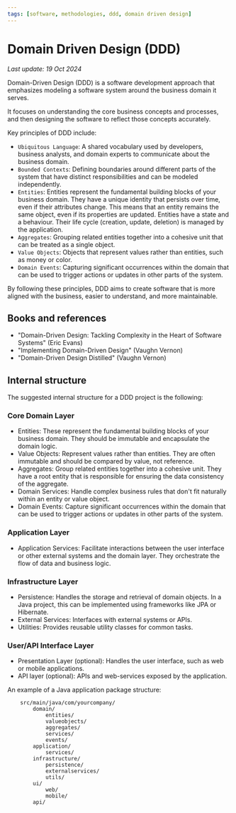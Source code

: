 ```yaml
---
tags: [software, methodologies, ddd, domain driven design]
---
```

# Domain Driven Design (DDD)

*Last update: 19 Oct 2024*

Domain-Driven Design (DDD) is a software development approach that emphasizes modeling a software system around the business domain it serves.

It focuses on understanding the core business concepts and processes, and then designing the software to reflect those concepts accurately.

Key principles of DDD include:

* `Ubiquitous Language`: A shared vocabulary used by developers, business analysts, and domain experts to communicate about the business domain.
* `Bounded Contexts`: Defining boundaries around different parts of the system that have distinct responsibilities and can be modeled independently.
* `Entities`: Entities represent the fundamental building blocks of your business domain. They have a unique identity that persists over time, even if their attributes change. This means that an entity remains the same object, even if its properties are updated. Entities have a state and a behaviour. Their life cycle (creation, update, deletion) is managed by the application.
* `Aggregates`: Grouping related entities together into a cohesive unit that can be treated as a single object.
* `Value Objects`: Objects that represent values rather than entities, such as money or color.
* `Domain Events`: Capturing significant occurrences within the domain that can be used to trigger actions or updates in other parts of the system.

By following these principles, DDD aims to create software that is more aligned with the business, easier to understand, and more maintainable.

## Books and references

* "Domain-Driven Design: Tackling Complexity in the Heart of Software Systems" (Eric Evans)
* "Implementing Domain-Driven Design" (Vaughn Vernon)
* "Domain-Driven Design Distilled" (Vaughn Vernon)

## Internal structure

The suggested internal structure for a DDD project is the following:

### Core Domain Layer

* Entities: These represent the fundamental building blocks of your business domain. They should be immutable and encapsulate the domain logic.
* Value Objects: Represent values rather than entities. They are often immutable and should be compared by value, not reference.
* Aggregates: Group related entities together into a cohesive unit. They have a root entity that is responsible for ensuring the data consistency of the aggregate.
* Domain Services: Handle complex business rules that don't fit naturally within an entity or value object.
* Domain Events: Capture significant occurrences within the domain that can be used to trigger actions or updates in other parts of the system.

### Application Layer

* Application Services: Facilitate interactions between the user interface or other external systems and the domain layer. They orchestrate the flow of data and business logic.

### Infrastructure Layer

* Persistence: Handles the storage and retrieval of domain objects. In a Java project, this can be implemented using frameworks like JPA or Hibernate.
* External Services: Interfaces with external systems or APIs.
* Utilities: Provides reusable utility classes for common tasks.

### User/API Interface Layer

* Presentation Layer (optional): Handles the user interface, such as web or mobile applications.
* API layer (optional): APIs and web-services exposed by the application.

An example of a Java application package structure:

```text
    src/main/java/com/yourcompany/
        domain/
            entities/
            valueobjects/
            aggregates/
            services/
            events/
        application/
            services/
        infrastructure/
            persistence/
            externalservices/
            utils/
        ui/
            web/
            mobile/
        api/
```
